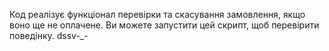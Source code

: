 Код реалізує функціонал перевірки та скасування замовлення, якщо воно ще не оплачене. Ви можете запустити цей скрипт, щоб перевірити поведінку. dssv-_-
